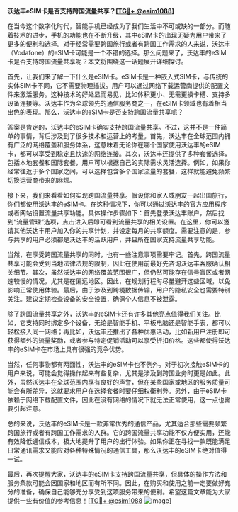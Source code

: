 **沃达丰eSIM卡是否支持跨国流量共享？[[TG💪+ @esim1088](https://t.me/s/esim1088)]**

在当今这个数字化时代，智能手机已经成为了我们生活中不可或缺的一部分。而随着技术的进步，手机的功能也在不断升级，其中eSIM卡的出现无疑为用户带来了更多的便利和选择。对于经常需要跨国旅行或者有跨国工作需求的人来说，沃达丰（Vodafone）的eSIM卡可能是一个不错的选择。那么问题来了，沃达丰的eSIM卡是否支持跨国流量共享呢？本文将围绕这一话题展开详细探讨。

首先，让我们来了解一下什么是eSIM卡。eSIM卡是一种嵌入式SIM卡，与传统的实体SIM卡不同，它不需要物理插拔。用户可以通过网络下载运营商提供的配置文件来激活服务。这种技术的好处显而易见，比如体积更小、无需更换卡槽、支持多设备连接等。沃达丰作为全球领先的通信服务商之一，在eSIM卡领域也有着相当出色的表现。那么，沃达丰的eSIM卡是否支持跨国流量共享呢？

答案是肯定的，沃达丰的eSIM卡确实支持跨国流量共享。不过，这并不是一件简单的事情，背后涉及到了很多技术和运营上的考量。首先，沃达丰在全球范围内拥有广泛的网络覆盖和服务体系，这意味着无论你在哪个国家使用沃达丰的eSIM卡，都可以享受到稳定且快速的网络连接。其次，沃达丰还提供了多种套餐选择，包括本地套餐和国际套餐，用户可以根据自己的实际需求灵活选择。例如，如果你经常往返于多个国家之间，可以选择包含多个国家流量的套餐，这样就能避免频繁切换运营商带来的麻烦。

接下来，我们来看看如何实现跨国流量共享。假设你和家人或朋友一起出国旅行，你们都使用沃达丰的eSIM卡。在这种情况下，你可以通过沃达丰的官方应用程序或者网站设置流量共享功能。具体操作步骤如下：首先登录沃达丰账户，然后找到“流量管理”选项，点击进入后即可看到流量共享的相关设置。在这里，你可以邀请其他沃达丰用户加入你的共享计划，并设定每月的共享额度。需要注意的是，参与共享的用户必须都是沃达丰的活跃用户，并且所在国家支持流量共享功能。

当然，在享受跨国流量共享的同时，也有一些注意事项需要牢记。首先，跨国流量共享可能会受到当地法律法规的限制，因此在使用前最好先咨询沃达丰客服确认相关细节。其次，虽然沃达丰的网络覆盖范围很广，但仍然可能存在信号盲区或者网速较慢的情况，尤其是在偏远地区。因此，在规划行程时尽量避开这些区域，以免影响正常使用体验。最后，由于涉及到跨境数据传输，用户的隐私安全也需要特别关注。建议定期检查设备的安全设置，确保个人信息不被泄露。

除了跨国流量共享之外，沃达丰的eSIM卡还有许多其他亮点值得我们关注。比如，它支持同时绑定多个设备，无论是智能手机、平板电脑还是智能手表，都可以轻松接入同一网络；再比如，沃达丰还推出了各种优惠活动，比如新用户注册即可获得额外的流量奖励，或者参与特定促销活动可以享受折扣价格。这些都使得沃达丰的eSIM卡在市场上具有很强的竞争优势。

当然，任何事物都有两面性，沃达丰的eSIM卡也不例外。对于初次接触eSIM卡的用户来说，可能会觉得操作起来有些复杂，尤其是涉及到跨国业务时更是如此。此外，虽然沃达丰在全球范围内享有良好的声誉，但在某些国家或地区的服务质量可能会有所差异，这就要求用户在选择套餐时要仔细权衡利弊。另外，由于eSIM卡依赖于网络下载配置文件，因此在没有网络的情况下就无法正常使用，这一点也需要引起注意。

总的来说，沃达丰的eSIM卡是一款非常优秀的通信产品，尤其适合那些需要频繁跨国旅行或者有跨国工作需求的人群。它的跨国流量共享功能不仅方便实用，还能有效降低通信成本，极大地提升了用户的出行体验。如果你正在寻找一款既能满足日常通讯需求又能应对各种特殊情况的通信工具，那么沃达丰的eSIM卡绝对值得一试。

最后，再次提醒大家，沃达丰的eSIM卡支持跨国流量共享，但具体的操作方法和服务条款可能会因国家和地区而有所不同。因此，在购买和使用之前一定要做好充分的准备，确保自己能够充分享受到这项服务带来的便利。希望这篇文章能为大家提供一些有价值的参考信息！[[TG💪+ @esim1088](https://t.me/s/esim1088) ![Image](https://i.postimg.cc/4NQfJmqS/Snipaste-2025-05-13-00-14-12.png)]